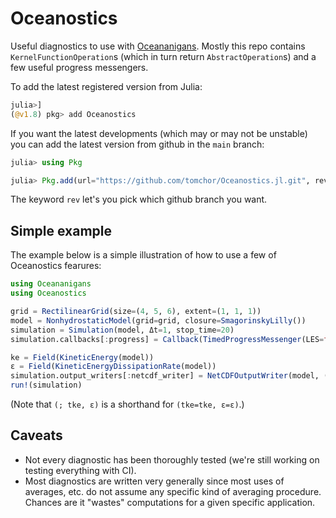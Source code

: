 # Oceanostics

Useful diagnostics to use with [Oceananigans](https://github.com/CliMA/Oceananigans.jl). Mostly this
repo contains `KernelFunctionOperation`s (which in turn return `AbstractOperation`s) and a few
useful progress messengers.

To add the latest registered version from Julia:
```julia
julia>]
(@v1.8) pkg> add Oceanostics
```

If you want the latest developments (which may or may not be unstable) you can add the latest version from github in the `main` branch:

```julia
julia> using Pkg

julia> Pkg.add(url="https://github.com/tomchor/Oceanostics.jl.git", rev="main")
```
The keyword `rev` let's you pick which github branch you want.


## Simple example

The example below is a simple illustration of how to use a few of Oceanostics fearures:

```julia
using Oceananigans
using Oceanostics

grid = RectilinearGrid(size=(4, 5, 6), extent=(1, 1, 1))
model = NonhydrostaticModel(grid=grid, closure=SmagorinskyLilly())
simulation = Simulation(model, Δt=1, stop_time=20)
simulation.callbacks[:progress] = Callback(TimedProgressMessenger(LES=false), IterationInterval(5))

ke = Field(KineticEnergy(model))
ε = Field(KineticEnergyDissipationRate(model))
simulation.output_writers[:netcdf_writer] = NetCDFOutputWriter(model, (; ke, ε), filename="out.nc", schedule=TimeInterval(2))
run!(simulation)
```

(Note that `(; tke, ε)` is a shorthand for `(tke=tke, ε=ε)`.)

## Caveats

- Not every diagnostic has been thoroughly tested (we're still working on testing everything with CI).
- Most diagnostics are written very generally since most uses of averages, etc. do not assume any
  specific kind of averaging procedure. Chances are it "wastes" computations for a given specific application.


<!-- ## Notes on notation and usage

For now I'm assuming that lowercase variables are pertubations around a mean and uppercase
variables are the mean (any kind of mean or even background fields). So, for example,
kinetic energy is calculated as (the following is a pseudo-code):

```julia
ke(u, v, w) = 1/2*(u^2 + v^2 + w^2)
```

And it is up to the user to make sure that the function is called with the perturbations
(to actually get turbulent kinetic energy), or the full velocity fields if the desired
output is total kinetic energy. So for turbulent kinetic energy one might call the
function as

```julia
U = Field(Average(model.velocities.u, dims=(1, 2)))
V = Field(Average(model.velocities.v, dims=(1, 2)))
TKE = ke(model.velocities.u-U, model.velocities.v-V, model.velocities.w)
```
-->
